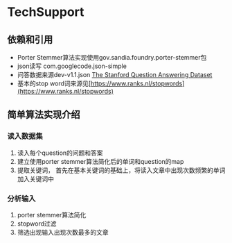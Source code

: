 # TechSupport

## 依赖和引用

- Porter Stemmer算法实现使用gov.sandia.foundry.porter-stemmer包
- json读写 com.googlecode.json-simple
- 问答数据来源dev-v1.1.json [The Stanford Question Answering Dataset](https://rajpurkar.github.io/SQuAD-explorer/dataset/dev-v1.1.json)
- 基本的stop word词来源见[https://www.ranks.nl/stopwords](https://www.ranks.nl/stopwords)


## 简单算法实现介绍

### 读入数据集

1. 读入每个question的问题和答案
1. 建立使用porter stemmer算法简化后的单词和question的map
1. 提取关键词， 首先在基本关键词的基础上，将读入文章中出现次数频繁的单词加入关键词中

### 分析输入

1. porter stemmer算法简化
1. stopword过滤
1. 筛选出现输入出现次数最多的文章

